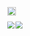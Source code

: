 <p>
  <a href="http://twitter.com/miyaryo1212">
    <img height="20" src="https://img.shields.io/twitter/follow/yutkat?label=Twitter&logo=twitter&style=flat" />
  </a>
</p>

<p>
  <a href="https://github.com/anuraghazra/github-readme-stats">
    <img align="left"
      src="https://github-readme-stats.vercel.app/api?username=miyaryo1212&count_private=true&show_icons=true" />
  </a>
  <a href="https://github.com/anuraghazra/github-readme-stats">
    <img align="left" src="https://github-readme-stats.vercel.app/api/top-langs/?username=miyaryo1212&langs_count=8" />
  </a>
</p>
